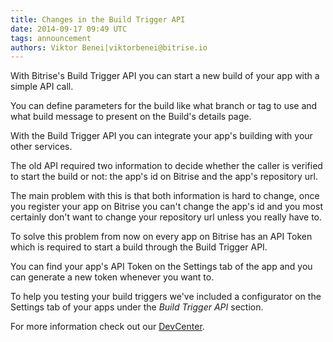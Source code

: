 ```yaml
---
title: Changes in the Build Trigger API
date: 2014-09-17 09:49 UTC
tags: announcement
authors: Viktor Benei|viktorbenei@bitrise.io
---
```


With Bitrise's Build Trigger API you can start a new build of your app
with a simple API call.

You can define parameters for the build like what branch or tag to use
and what build message to present on the Build's details page.

With the Build Trigger API you can integrate your app's building
with your other services.

The old API required two information to decide whether the caller is
verified to start the build or not: the app's id on Bitrise
and the app's repository url.

The main problem with this is that both information is hard to change,
once you register your app on Bitrise you can't change the app's id
and you most certainly don't want to change your repository url unless you
really have to.

To solve this problem from now on every app on Bitrise has an API Token
which is required to start a build through the Build Trigger API.

You can find your app's API Token on the Settings tab of the app
and you can generate a new token whenever you want to.

To help you testing your build triggers we've included a configurator
on the Settings tab of your apps under the *Build Trigger API* section.

For more information check out
our [DevCenter](http://devcenter.bitrise.io/docs/api/build-trigger-api.html).
